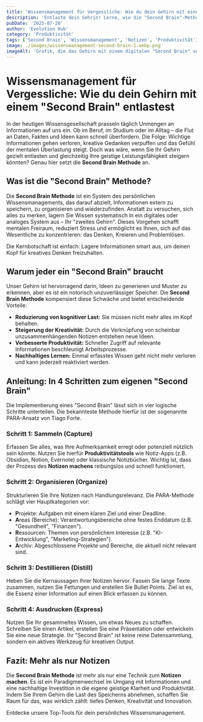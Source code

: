 ```yaml
---
title: 'Wissensmanagement für Vergessliche: Wie du dein Gehirn mit einem "Second Brain" entlastest.'
description: 'Entlaste dein Gehrin! Lerne, wie die "Second Brain"-Methode dir hilft, Wissen zu organisieren und deine Kreativität freizusetzen.'
pubDate: '2025-07-20'
author: 'Evolution Hub'
category: 'Produktivität'
tags: ['Second Brain', 'Wissensmanagement', 'Notizen', 'Produktivität']
image: ./images/wissensmanagement-second-brain-1.webp.png
imageAlt: 'Grafik, die das Gehirn mit einem digitalen "Second Brain" verbindet'
---
```


# Wissensmanagement für Vergessliche: Wie du dein Gehirn mit einem "Second Brain" entlastest

In der heutigen Wissensgesellschaft prasseln täglich Unmengen an Informationen auf uns ein. Ob im Beruf, im Studium oder im Alltag – die Flut an Daten, Fakten und Ideen kann schnell überfordern. Die Folge: Wichtige Informationen gehen verloren, kreative Gedanken verpuffen und das Gefühl der mentalen Überlastung steigt. Doch was wäre, wenn Sie Ihr Gehirn gezielt entlasten und gleichzeitig Ihre geistige Leistungsfähigkeit steigern könnten? Genau hier setzt die **Second Brain Methode** an.

## Was ist die "Second Brain" Methode?

Die **Second Brain Methode** ist ein System des persönlichen Wissensmanagements, das darauf abzielt, Informationen extern zu speichern, zu organisieren und wiederzufinden. Anstatt zu versuchen, sich alles zu merken, lagern Sie Wissen systematisch in ein digitales oder analoges System aus – Ihr "zweites Gehirn". Dieses Vorgehen schafft mentalen Freiraum, reduziert Stress und ermöglicht es Ihnen, sich auf das Wesentliche zu konzentrieren: das Denken, Kreieren und Problemlösen.

Die Kernbotschaft ist einfach: Lagere Informationen smart aus, um deinen Kopf für kreatives Denken freizuhalten.

## Warum jeder ein "Second Brain" braucht

Unser Gehirn ist hervorragend darin, Ideen zu generieren und Muster zu erkennen, aber es ist ein notorisch unzuverlässiger Speicher. Die **Second Brain Methode** kompensiert diese Schwäche und bietet entscheidende Vorteile:

- **Reduzierung von kognitiver Last:** Sie müssen nicht mehr alles im Kopf behalten.
- **Steigerung der Kreativität:** Durch die Verknüpfung von scheinbar unzusammenhängenden Notizen entstehen neue Ideen.
- **Verbesserte Produktivität:** Schneller Zugriff auf relevante Informationen beschleunigt Arbeitsprozesse.
- **Nachhaltiges Lernen:** Einmal erfasstes Wissen geht nicht mehr verloren und kann jederzeit reaktiviert werden.

## Anleitung: In 4 Schritten zum eigenen "Second Brain"

Die Implementierung eines "Second Brain" lässt sich in vier logische Schritte unterteilen. Die bekannteste Methode hierfür ist der sogenannte PARA-Ansatz von Tiago Forte.

### Schritt 1: Sammeln (Capture)

Erfassen Sie alles, was Ihre Aufmerksamkeit erregt oder potenziell nützlich sein könnte. Nutzen Sie hierfür **Produktivitätstools** wie Notiz-Apps (z.B. Obsidian, Notion, Evernote) oder klassische Notizbücher. Wichtig ist, dass der Prozess des **Notizen machens** reibungslos und schnell funktioniert.

### Schritt 2: Organisieren (Organize)

Strukturieren Sie Ihre Notizen nach Handlungsrelevanz. Die PARA-Methode schlägt vier Hauptkategorien vor:

- **P**rojekte: Aufgaben mit einem klaren Ziel und einer Deadline.
- **A**reas (Bereiche): Verantwortungsbereiche ohne festes Enddatum (z.B. "Gesundheit", "Finanzen").
- **R**essourcen: Themen von persönlichem Interesse (z.B. "KI-Entwicklung", "Marketing-Strategien").
- **A**rchiv: Abgeschlossene Projekte und Bereiche, die aktuell nicht relevant sind.

### Schritt 3: Destillieren (Distill)

Heben Sie die Kernaussagen Ihrer Notizen hervor. Fassen Sie lange Texte zusammen, nutzen Sie Fettungen und erstellen Sie Bullet Points. Ziel ist es, die Essenz einer Information auf einen Blick erfassen zu können.

### Schritt 4: Ausdrucken (Express)

Nutzen Sie Ihr gesammeltes Wissen, um etwas Neues zu schaffen. Schreiben Sie einen Artikel, erstellen Sie eine Präsentation oder entwickeln Sie eine neue Strategie. Ihr "Second Brain" ist keine reine Datensammlung, sondern ein aktives Werkzeug für kreativen Output.

## Fazit: Mehr als nur Notizen

Die **Second Brain Methode** ist mehr als nur eine Technik zum **Notizen machen**. Es ist ein Paradigmenwechsel im Umgang mit Informationen und eine nachhaltige Investition in die eigene geistige Klarheit und Produktivität. Indem Sie Ihrem Gehirn die Last des Speicherns abnehmen, schaffen Sie Raum für das, was wirklich zählt: tiefes Denken, Kreativität und Innovation.

Entdecke unsere Top-Tools für dein persönliches Wissensmanagement.
